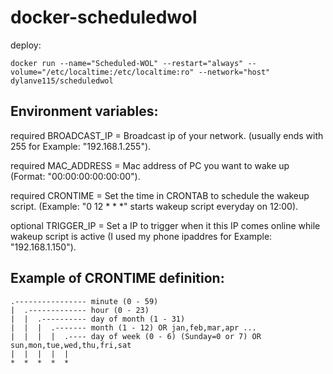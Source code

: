 # docker-scheduledwol
deploy:
```
docker run --name="Scheduled-WOL" --restart="always" --volume="/etc/localtime:/etc/localtime:ro" --network="host"  dylanve115/scheduledwol
```
## Environment variables:
required BROADCAST_IP = Broadcast ip of your network. (usually ends with 255 for Example: "192.168.1.255").

required MAC_ADDRESS = Mac address of PC you want to wake up (Format: "00:00:00:00:00:00").

required CRONTIME = Set the time in CRONTAB to schedule the wakeup script. (Example: "0 12 * * *" starts wakeup script everyday on 12:00).

optional TRIGGER_IP = Set a IP to trigger when it this IP comes online while wakeup script is active (I used my phone ipaddres for Example: "192.168.1.150").


## Example of CRONTIME definition:
```
.---------------- minute (0 - 59)
|  .------------- hour (0 - 23)
|  |  .---------- day of month (1 - 31)
|  |  |  .------- month (1 - 12) OR jan,feb,mar,apr ...
|  |  |  |  .---- day of week (0 - 6) (Sunday=0 or 7) OR sun,mon,tue,wed,thu,fri,sat
|  |  |  |  |
*  *  *  *  *
```
